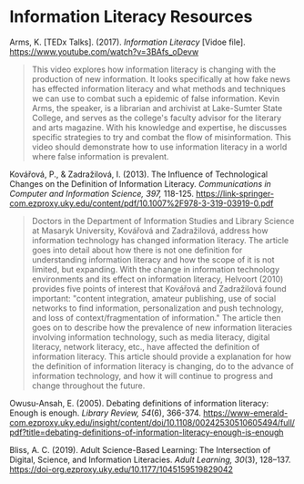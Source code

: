 # Information Literacy Resources #

Arms, K. \[TEDx Talks]. (2017). *Information Literacy* \[Vidoe file]. https://www.youtube.com/watch?v=3BAfs_oDevw 
> This video explores how information literacy is changing with the production of new information. It looks specifically at how fake news has effected information literacy and what methods and techniques we can use to combat such a epidemic of false information. Kevin Arms, the speaker, is a librarian and archivist at Lake-Sumter State College, and serves as the college's faculty advisor for the literary and arts magazine. With his knowledge and expertise, he discusses specific strategies to try and combat the flow of misinformation. This video should demonstrate how to use information literacy in a world where false information is prevalent. 

Kovářová, P., & Zadražilová, I. (2013). The Influence of Technological Changes on the Definition of Information Literacy. *Communications in Computer and Information Science, 397,* 118-125. https://link-springer-com.ezproxy.uky.edu/content/pdf/10.1007%2F978-3-319-03919-0.pdf
> Doctors in the Department of Information Studies and Library Science at Masaryk University, Kovářová and Zadražilová, address how information technology has changed information literacy. The article goes into detail about how there is not one definition for understanding information literacy and how the scope of it is not limited, but expanding. With the change in information technology environments and its effect on information literacy, Helvoort (2010) provides five points of interest that Kovářová and Zadražilová found important: "content integration, amateur publishing, use of social networks to find information, personalization and push technology, and loss of context/fragmentation of information." The article then goes on to describe how the prevalence of new information literacies involving information technology, such as media literacy, digital literacy, network literacy, etc., have affected the definition of information literacy. This article should provide a explanation for how the definition of information literacy is changing, do to the advance of information technology, and how it will continue to progress and change throughout the future.

Owusu-Ansah, E. (2005). Debating definitions of information literacy: Enough is enough. *Library Review, 54*(6), 366-374. https://www-emerald-com.ezproxy.uky.edu/insight/content/doi/10.1108/00242530510605494/full/pdf?title=debating-definitions-of-information-literacy-enough-is-enough

Bliss, A. C. (2019). Adult Science-Based Learning: The Intersection of Digital, Science, and Information Literacies. *Adult Learning, 30*(3), 128–137. https://doi-org.ezproxy.uky.edu/10.1177/1045159519829042
